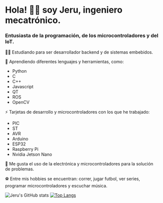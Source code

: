 # Hola! 👋🏼 soy Jeru, ingeniero mecatrónico. 

###  Entusiasta de la programación, de los microcontroladores y del IoT. 

💪🏼 Estudiando para ser desarrollador backend y de sistemas embebidos.

🔨 Aprendiendo diferentes lenguajes y herramientas, como: 
* Python
* C
* C++
* Javascript
* QT
* ROS
* OpenCV
 
⚡ Tarjetas de desarrollo y microcontroladores con los que he trabajado:
* PIC
* ST
* AVR
* Arduino
* ESP32
* Raspberry Pi
* Nvidia Jetson Nano

🚀 Me gusta el uso de la electrónica y microcontroladores para la solución de problemas.

⚽ Entre mis hobbies se encuentran: correr, jugar futbol, ver series, programar microcontroladores y escuchar música.

![Jeru's GitHub stats](https://github-readme-stats.vercel.app/api?username=Jerudiel&show_icons=true) [![Top Langs](https://github-readme-stats.vercel.app/api/top-langs/?username=Jerudiel&layout=compact&theme=buefy)](https://github.com/Jerudiel/github-readme-stats)
